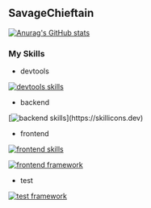 ## SavageChieftain

[![Anurag's GitHub stats](https://github-readme-stats.vercel.app/api?username=SavageChieftain)](https://github.com/SavageChieftain/github-readme-stats)

### My Skills

- devtools

[![devtools skills](https://skillicons.dev/icons?i=git,github,docker,vscode)](https://skillicons.dev)

- backend

[![backend skills](https://skillicons.dev/icons?i=rails,laravel,)](https://skillicons.dev)

- frontend

[![frontend skills](https://skillicons.dev/icons?i=html,css,js,typescript)](https://skillicons.dev)

[![frontend framework](https://skillicons.dev/icons?i=react,next,vue,nuxt)](https://skillicons.dev)

- test

[![test framework](https://skillicons.dev/icons?i=vitest,jest)](https://skillicons.dev)

